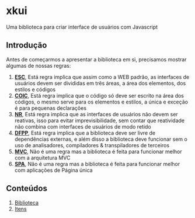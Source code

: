 # xkui
Uma biblioteca para criar interface de usuários com Javascript

## Introdução
Antes de começarmos a apresentar a biblioteca em si, precisamos mostrar algumas de nossas regras:

1. [**ESC**](# "Elements Styles Codes" ), Está regra implica que assim como a WEB padrão, as interfaces de usuários devem ser divididas em três áreas, a área dos elementos, dos estilos e códigos
2. [**COIC**](# "Code Only In Code" ), Está regra implica que o código só deve ser escrito na área dos códigos, o mesmo serve para os elementos e estilos, a única e exceção é para pequenas declarações
3. [**NR**](# "No Reactive" ), Está regra implica que as interfaces de usuários não devem ser reativas, isso para evitar imprevisibilidade, sem contar que reatividade não combina com interfaces de usuários de modo retido
4. [**DFPP**](# "Dependency Free & Plug and Play" ), Está regra implica que a biblioteca deve ser livre de dependências externas, e além disso a biblioteca deve funcionar sem o uso de analisadores, compiladores & transpiladores de terceiros
5. [**MVC**](# "Model View Control" ), Não é uma regra mas a biblioteca é feita para funcionar melhor com a arquitetura MVC
6. [**SPA**](# "Single Page Application" ), Não é uma regra mas a biblioteca é feita para funcionar melhor com aplicações de Página única

## Conteúdos
1. [Biblioteca]("xkui.md") <br/>
2. [Itens]("Items.md")
